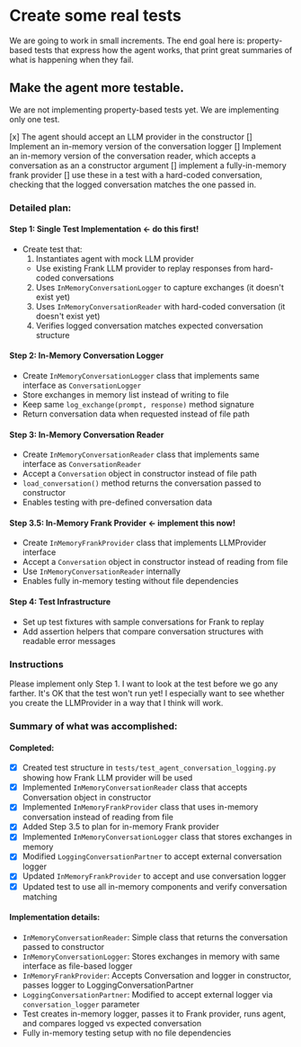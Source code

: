 # Create some real tests

We are going to work in small increments.
The end goal here is: property-based tests that express how the agent works, that print great summaries of what is happening when they fail.

## Make the agent more testable.

We are not implementing property-based tests yet. We are implementing only one test.

[x] The agent should accept an LLM provider in the constructor
[] Implement an in-memory version of the conversation logger
[] Implement an in-memory version of the conversation reader, which accepts a conversation as an a constructor argument
[] implement a fully-in-memory frank provider
[] use these in a test with a hard-coded conversation, checking that the logged conversation matches the one passed in.

### Detailed plan:

#### Step 1: Single Test Implementation ← do this first!
- Create test that:
  1. Instantiates agent with mock LLM provider
  - Use existing Frank LLM provider to replay responses from hard-coded conversations
  2. Uses `InMemoryConversationLogger` to capture exchanges (it doesn't exist yet)
  3. Uses `InMemoryConversationReader` with hard-coded conversation (it doesn't exist yet)
  4. Verifies logged conversation matches expected conversation structure

#### Step 2: In-Memory Conversation Logger
- Create `InMemoryConversationLogger` class that implements same interface as `ConversationLogger`
- Store exchanges in memory list instead of writing to file
- Keep same `log_exchange(prompt, response)` method signature
- Return conversation data when requested instead of file path

#### Step 3: In-Memory Conversation Reader  
- Create `InMemoryConversationReader` class that implements same interface as `ConversationReader`
- Accept a `Conversation` object in constructor instead of file path
- `load_conversation()` method returns the conversation passed to constructor
- Enables testing with pre-defined conversation data

#### Step 3.5: In-Memory Frank Provider ← implement this now!
- Create `InMemoryFrankProvider` class that implements LLMProvider interface
- Accept a `Conversation` object in constructor instead of reading from file
- Use `InMemoryConversationReader` internally
- Enables fully in-memory testing without file dependencies

#### Step 4: Test Infrastructure
- Set up test fixtures with sample conversations for Frank to replay
- Add assertion helpers that compare conversation structures with readable error messages

### Instructions

Please implement only Step 1. I want to look at the test before we go any farther. It's OK that the test won't run yet!
I especially want to see whether you create the LLMProvider in a way that I think will work.

### Summary of what was accomplished:

#### Completed:
- [x] Created test structure in `tests/test_agent_conversation_logging.py` showing how Frank LLM provider will be used
- [x] Implemented `InMemoryConversationReader` class that accepts Conversation object in constructor  
- [x] Implemented `InMemoryFrankProvider` class that uses in-memory conversation instead of reading from file
- [x] Added Step 3.5 to plan for in-memory Frank provider
- [x] Implemented `InMemoryConversationLogger` class that stores exchanges in memory
- [x] Modified `LoggingConversationPartner` to accept external conversation logger
- [x] Updated `InMemoryFrankProvider` to accept and use conversation logger
- [x] Updated test to use all in-memory components and verify conversation matching

#### Implementation details:
- `InMemoryConversationReader`: Simple class that returns the conversation passed to constructor
- `InMemoryConversationLogger`: Stores exchanges in memory with same interface as file-based logger
- `InMemoryFrankProvider`: Accepts Conversation and logger in constructor, passes logger to LoggingConversationPartner
- `LoggingConversationPartner`: Modified to accept external logger via `conversation_logger` parameter
- Test creates in-memory logger, passes it to Frank provider, runs agent, and compares logged vs expected conversation
- Fully in-memory testing setup with no file dependencies
